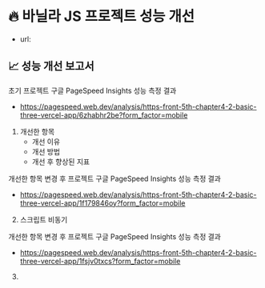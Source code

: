# 🔥 바닐라 JS 프로젝트 성능 개선

- url:

## 📈 성능 개선 보고서

초기 프로젝트 구글 PageSpeed Insights 성능 측정 결과

- https://pagespeed.web.dev/analysis/https-front-5th-chapter4-2-basic-three-vercel-app/6zhabhr2be?form_factor=mobile

1.  개선한 항목
    - 개선 이유
    - 개선 방법
    - 개선 후 향상된 지표

개선한 항목 변경 후 프로젝트 구글 PageSpeed Insights 성능 측정 결과

- https://pagespeed.web.dev/analysis/https-front-5th-chapter4-2-basic-three-vercel-app/1f179846oy?form_factor=mobile

2. 스크립트 비동기

개선한 항목 변경 후 프로젝트 구글 PageSpeed Insights 성능 측정 결과

- https://pagespeed.web.dev/analysis/https-front-5th-chapter4-2-basic-three-vercel-app/1fsjv0txcs?form_factor=mobile

3.
